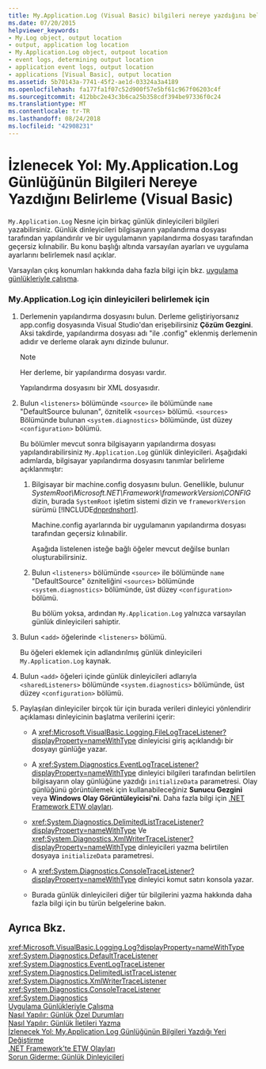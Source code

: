 ```yaml
---
title: My.Application.Log (Visual Basic) bilgileri nereye yazdığını belirleme
ms.date: 07/20/2015
helpviewer_keywords:
- My.Log object, output location
- output, application log location
- My.Application.Log object, outpout location
- event logs, determining output location
- application event logs, output location
- applications [Visual Basic], output location
ms.assetid: 5b70143a-7741-45f2-ae1d-03324a3a4189
ms.openlocfilehash: fa177fa1f07c52d900f57e5bf61c967f06203c4f
ms.sourcegitcommit: 412bbc2e43c3b6ca25b358cdf394be97336f0c24
ms.translationtype: MT
ms.contentlocale: tr-TR
ms.lasthandoff: 08/24/2018
ms.locfileid: "42908231"
---
```

# <a name="walkthrough-determining-where-myapplicationlog-writes-information-visual-basic"></a>İzlenecek Yol: My.Application.Log Günlüğünün Bilgileri Nereye Yazdığını Belirleme (Visual Basic)
`My.Application.Log` Nesne için birkaç günlük dinleyicileri bilgileri yazabilirsiniz. Günlük dinleyicileri bilgisayarın yapılandırma dosyası tarafından yapılandırılır ve bir uygulamanın yapılandırma dosyası tarafından geçersiz kılınabilir. Bu konu başlığı altında varsayılan ayarları ve uygulama ayarlarını belirlemek nasıl açıklar.  
  
 Varsayılan çıkış konumları hakkında daha fazla bilgi için bkz. [uygulama günlükleriyle çalışma](../../../../visual-basic/developing-apps/programming/log-info/working-with-application-logs.md).  
  
### <a name="to-determine-the-listeners-for-myapplicationlog"></a>My.Application.Log için dinleyicileri belirlemek için  
  
1.  Derlemenin yapılandırma dosyasını bulun. Derleme geliştiriyorsanız app.config dosyasında Visual Studio'dan erişebilirsiniz **Çözüm Gezgini**. Aksi takdirde, yapılandırma dosyası adı "ile .config" eklenmiş derlemenin adıdır ve derleme olarak aynı dizinde bulunur.  
  
    > [!NOTE]
    >  Her derleme, bir yapılandırma dosyası vardır.  
  
     Yapılandırma dosyasını bir XML dosyasıdır.  
  
2.  Bulun `<listeners>` bölümünde `<source>` ile bölümünde `name` "DefaultSource bulunan", öznitelik `<sources>` bölümü. `<sources>` Bölümünde bulunan `<system.diagnostics>` bölümünde, üst düzey `<configuration>` bölümü.  
  
     Bu bölümler mevcut sonra bilgisayarın yapılandırma dosyası yapılandırabilirsiniz `My.Application.Log` günlük dinleyicileri. Aşağıdaki adımlarda, bilgisayar yapılandırma dosyasını tanımlar belirleme açıklanmıştır:  
  
    1.  Bilgisayar bir machine.config dosyasını bulun. Genellikle, bulunur *SystemRoot\Microsoft.NET\Framework\frameworkVersion\CONFIG* dizin, burada `SystemRoot` işletim sistemi dizin ve `frameworkVersion` sürümü [!INCLUDE[dnprdnshort](~/includes/dnprdnshort-md.md)].  
  
         Machine.config ayarlarında bir uygulamanın yapılandırma dosyası tarafından geçersiz kılınabilir.  
  
         Aşağıda listelenen isteğe bağlı öğeler mevcut değilse bunları oluşturabilirsiniz.  
  
    2.  Bulun `<listeners>` bölümünde `<source>` ile bölümünde `name` "DefaultSource" özniteliğini `<sources>` bölümünde `<system.diagnostics>` bölümünde, üst düzey `<configuration>` bölümü.  
  
         Bu bölüm yoksa, ardından `My.Application.Log` yalnızca varsayılan günlük dinleyicileri sahiptir.  
  
3.  Bulun <`add>` öğelerinde <`listeners>` bölümü.  
  
     Bu öğeleri eklemek için adlandırılmış günlük dinleyicileri `My.Application.Log` kaynak.  
  
4.  Bulun `<add>` öğeleri içinde günlük dinleyicileri adlarıyla `<sharedListeners>` bölümünde `<system.diagnostics>` bölümünde, üst düzey `<configuration>` bölümü.  
  
5.  Paylaşılan dinleyiciler birçok tür için burada verileri dinleyici yönlendirir açıklaması dinleyicinin başlatma verilerini içerir:  
  
    -   A <xref:Microsoft.VisualBasic.Logging.FileLogTraceListener?displayProperty=nameWithType> dinleyicisi giriş açıklandığı bir dosyayı günlüğe yazar.  
  
    -   A <xref:System.Diagnostics.EventLogTraceListener?displayProperty=nameWithType> dinleyici bilgileri tarafından belirtilen bilgisayarın olay günlüğüne yazdığı `initializeData` parametresi. Olay günlüğünü görüntülemek için kullanabileceğiniz **Sunucu Gezgini** veya **Windows Olay Görüntüleyicisi'ni**. Daha fazla bilgi için [.NET Framework ETW olayları](../../../../framework/performance/etw-events.md).  
  
    -   <xref:System.Diagnostics.DelimitedListTraceListener?displayProperty=nameWithType> Ve <xref:System.Diagnostics.XmlWriterTraceListener?displayProperty=nameWithType> dinleyicileri yazma belirtilen dosyaya `initializeData` parametresi.  
  
    -   A <xref:System.Diagnostics.ConsoleTraceListener?displayProperty=nameWithType> dinleyici komut satırı konsola yazar.  
  
    -   Burada günlük dinleyicileri diğer tür bilgilerini yazma hakkında daha fazla bilgi için bu türün belgelerine bakın.  
  
## <a name="see-also"></a>Ayrıca Bkz.  
 <xref:Microsoft.VisualBasic.Logging.Log?displayProperty=nameWithType>  
 <xref:System.Diagnostics.DefaultTraceListener>  
 <xref:System.Diagnostics.EventLogTraceListener>  
 <xref:System.Diagnostics.DelimitedListTraceListener>  
 <xref:System.Diagnostics.XmlWriterTraceListener>  
 <xref:System.Diagnostics.ConsoleTraceListener>  
 <xref:System.Diagnostics>  
 [Uygulama Günlükleriyle Çalışma](../../../../visual-basic/developing-apps/programming/log-info/working-with-application-logs.md)  
 [Nasıl Yapılır: Günlük Özel Durumları](../../../../visual-basic/developing-apps/programming/log-info/how-to-log-exceptions.md)  
 [Nasıl Yapılır: Günlük İletileri Yazma](../../../../visual-basic/developing-apps/programming/log-info/how-to-write-log-messages.md)  
 [İzlenecek Yol: My.Application.Log Günlüğünün Bilgileri Yazdığı Yeri Değiştirme](../../../../visual-basic/developing-apps/programming/log-info/walkthrough-changing-where-my-application-log-writes-information.md)  
 [.NET Framework'te ETW Olayları](../../../../framework/performance/etw-events.md)  
 [Sorun Giderme: Günlük Dinleyicileri](../../../../visual-basic/developing-apps/programming/log-info/troubleshooting-log-listeners.md)
